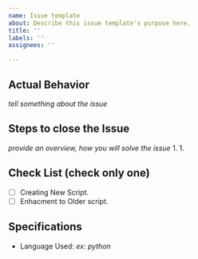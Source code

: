 ```yaml
---
name: Issue template
about: Describe this issue template's purpose here.
title: ''
labels: ''
assignees: ''

---
```


## Actual Behavior 
_tell something about the issue_

## Steps to close the Issue
 _provide an overview, how you will solve the issue_
  1.
  1.

## Check List (check only one)

- [ ] Creating New Script.
- [ ] Enhacment to Older script.

## Specifications

  - Language Used: _ex: python_
